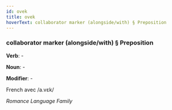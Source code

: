 ```yaml
---
id: ovek
title: ovek
hoverText: collaborator marker (alongside/with) § Preposition
---
```


### collaborator marker (alongside/with) § Preposition

**Verb**: -

**Noun**: -

**Modifier**: -

French avec /a.vɛk/

*Romance Language Family*